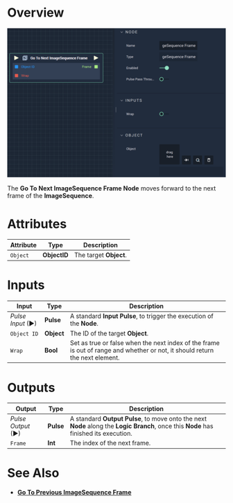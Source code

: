 # Overview

![The Go To Next ImageSequence Frame Node.](../../../.gitbook/assets/gotonextimagesequenceframe.png)

The **Go To Next ImageSequence Frame Node** moves forward to the next frame of the **ImageSequence**.

# Attributes

|Attribute|Type|Description|
|---|---|---|
|`Object`|**ObjectID**|The target **Object**.|

# Inputs

|Input|Type|Description|
|---|---|---|
|*Pulse Input* (►)|**Pulse**|A standard **Input Pulse**, to trigger the execution of the **Node**.|
|`Object ID`|**Object**|The ID of the target **Object**.|
|`Wrap`|**Bool**|Set as true or false when the next index of the frame is out of range and whether or not, it should return the next element.|

# Outputs

|Output|Type|Description|
|---|---|---|
|*Pulse Output* (►)|**Pulse**|A standard **Output Pulse**, to move onto the next **Node** along the **Logic Branch**, once this **Node** has finished its execution.|
|`Frame`|**Int**|The index of the next frame.|


# See Also

* [**Go To Previous ImageSequence Frame**](gotopreviousimagesequenceframe.md)